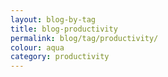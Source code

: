 ```yaml
---
layout: blog-by-tag
title: blog-productivity
permalink: blog/tag/productivity/
colour: aqua
category: productivity
---
```

